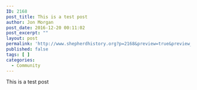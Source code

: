 ```yaml
---
ID: 2168
post_title: This is a test post
author: Jon Morgan
post_date: 2016-12-20 00:11:02
post_excerpt: ""
layout: post
permalink: 'http://www.shepherdhistory.org?p=2168&preview=true&preview_id=2168'
published: false
tags: [ ]
categories:
  - Community
---
```

This is a test post
